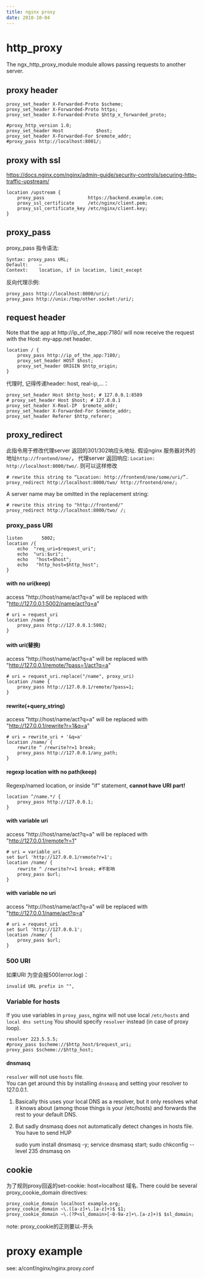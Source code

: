 ```yaml
---
title: nginx proxy
date: 2018-10-04
---
```

# http_proxy
The ngx_http_proxy_module module allows passing requests to another server.

## proxy header

    proxy_set_header X-Forwarded-Proto $scheme;
    proxy_set_header X-Forwarded-Proto https;
    proxy_set_header X-Forwarded-Proto $http_x_forwarded_proto;

    #proxy_http_version 1.0;
    proxy_set_header Host            $host;
    proxy_set_header X-Forwarded-For $remote_addr;
    #proxy_pass http://localhost:8001/;

## proxy with ssl
https://docs.nginx.com/nginx/admin-guide/security-controls/securing-http-traffic-upstream/

    location /upstream {
        proxy_pass                https://backend.example.com;
        proxy_ssl_certificate     /etc/nginx/client.pem;
        proxy_ssl_certificate_key /etc/nginx/client.key;
    }

## proxy_pass
proxy_pass 指令语法:

	Syntax:	proxy_pass URL;
	Default:	—
	Context:	location, if in location, limit_except

反向代理示例:

	proxy_pass http://localhost:8000/uri/;
	proxy_pass http://unix:/tmp/other.socket:/uri/;

## request header
Note that the app at http://ip_of_the_app:7180/ will now receive the request with the Host: my-app.net header.

    location / { 
        proxy_pass http://ip_of_the_app:7180/; 
        proxy_set_header HOST $host;
        proxy_set_header ORIGIN $http_origin;
    }

代理时, 记得传递header: host, real-ip,...：

	proxy_set_header Host $http_host; # 127.0.0.1:8589
	# proxy_set_header Host $host; # 127.0.0.1
	proxy_set_header X-Real-IP  $remote_addr;
	proxy_set_header X-Forwarded-For $remote_addr;
    proxy_set_header Referer $http_referer;

## proxy_redirect
此指令用于修改代理server 返回的301/302响应头地址. 
假设nginx 服务器对外的地址`http://frontend/one/`， 
代理server 返回响应: `Location: http://localhost:8000/two/`. 则可以这样修改

    # rewrite this string to “Location: http://frontend/one/some/uri/”.
    proxy_redirect http://localhost:8000/two/ http://frontend/one/;

A server name may be omitted in the replacement string:

    # rewrite this string to "http://frontend/"
    proxy_redirect http://localhost:8000/two/ /;

### proxy_pass URI
    listen       5002;
    location /{
        echo  "req_uri=$request_uri";
        echo  "uri:$uri"; 
        echo   "host=$host";
        echo   "http_host=$http_host";
    }

#### with no uri(keep)
access "http://host/name/act?q=a" will be replaced with "http://127.0.0.1:5002/name/act?q=a"

    # uri = request_uri 
	location /name {
		proxy_pass http://127.0.0.1:5002;    
    }

#### with uri(替换)
access "http://host/name/act?q=a" will be replaced with "http://127.0.0.1/remote/?pass=1/act?q=a"

    # uri = request_uri.replace("/name", proxy_uri)
	location /name {
		proxy_pass http://127.0.0.1/remote/?pass=1;    
    }

#### rewrite(+query_string)
access "http://host/name/act?q=a" will be replaced with "http://127.0.0.1/rewrite?r=1&q=a"

    # uri = rewrite_uri + '&q=a'
	location /name/ {
        rewrite ^ /rewrite?r=1 break;
		proxy_pass http://127.0.0.1/any_path;    
	}

#### regexp location with no path(keep)
Regexp/named location, or inside "if" statement, **cannot have URI part!**

	location ^/name.*/ {
        proxy_pass http://127.0.0.1;
	}

#### with variable uri
access "http://host/name/act?q=a" will be replaced with "http://127.0.0.1/remote?r=1"

    # uri = variable_uri
    set $url 'http://127.0.0.1/remote?r=1';
	location /name/ {
        rewrite ^ /rewrite?r=1 break; #不影响
		proxy_pass $url;
	}

#### with variable no uri
access "http://host/name/act?q=a" will be replaced with "http://127.0.0.1/name/act?q=a"

    # uri = request_uri
    set $url 'http://127.0.0.1';
	location /name/ {
		proxy_pass $url;
	}

### 500 URI
如果URI 为空会报500(error.log)：

    invalid URL prefix in "",

### Variable for hosts
If you use variables in `proxy_pass`, nginx will not use local `/etc/hosts` and `local dns setting`
You should specify `resolver` instead (in case of proxy loop).

	resolver 223.5.5.5;
	#proxy_pass $scheme://$http_host/$request_uri;
	proxy_pass $scheme://$http_host;

#### dnsmasq
`resolver` will not use `hosts` file.  
You can get around this by installing `dnsmasq` and setting your resolver to 127.0.0.1.
1. Basically this uses your local DNS as a resolver, but it only resolves what it knows about (among those things is your /etc/hosts) and forwards the rest to your default DNS.

2. But sadly dnsmasq does not automatically detect changes in hosts file. You have to send HUP

	sudo yum install dnsmasq -y;
	service dnsmasq start;
	sudo chkconfig --level 235 dnsmasq on

## cookie
为了规则proxy回返的set-cookie: host=localhost 域名.
There could be several proxy_cookie_domain directives:

    proxy_cookie_domain localhost example.org;
    proxy_cookie_domain ~\.([a-z]+\.[a-z]+)$ $1;
    proxy_cookie_domain ~\.(?P<sl_domain>[-0-9a-z]+\.[a-z]+)$ $sl_domain;

note: proxy_cookie的正则要以`~`开头


# proxy example
see: a/conf/nginx/nginx.proxy.conf